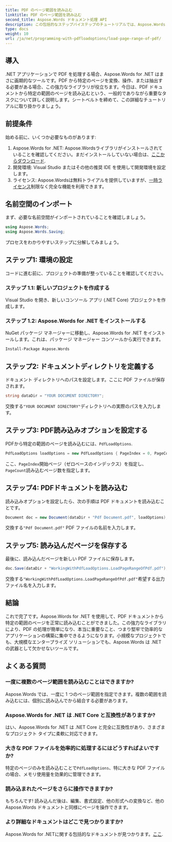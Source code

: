 ```yaml
---
title: PDF のページ範囲を読み込む
linktitle: PDF のページ範囲を読み込む
second_title: Aspose.Words ドキュメント処理 API
description: この包括的なステップバイステップのチュートリアルでは、Aspose.Words for .NET を使用して PDF から特定のページ範囲を読み込む方法を学びます。.NET 開発者に最適です。
type: docs
weight: 10
url: /ja/net/programming-with-pdfloadoptions/load-page-range-of-pdf/
---
```

## 導入

.NET アプリケーションで PDF を処理する場合、Aspose.Words for .NET はまさに画期的なツールです。PDF から特定のページを変換、操作、または抽出する必要がある場合、この強力なライブラリが役立ちます。今日は、PDF ドキュメントから特定の範囲のページを読み込むという、一般的でありながら重要なタスクについて詳しく説明します。シートベルトを締めて、この詳細なチュートリアルに取り掛かりましょう。

## 前提条件

始める前に、いくつか必要なものがあります:

1. Aspose.Words for .NET: Aspose.Wordsライブラリがインストールされていることを確認してください。まだインストールしていない場合は、[ここからダウンロード](https://releases.aspose.com/words/net/).
2. 開発環境: Visual Studio またはその他の推奨 IDE を使用して開発環境を設定します。
3. ライセンス: Aspose.Wordsは無料トライアルを提供していますが、[一時ライセンス](https://purchase.aspose.com/temporary-license/)制限なく完全な機能を利用できます。

## 名前空間のインポート

まず、必要な名前空間がインポートされていることを確認しましょう。

```csharp
using Aspose.Words;
using Aspose.Words.Saving;
```

プロセスをわかりやすいステップに分解してみましょう。 

## ステップ1: 環境の設定

コードに進む前に、プロジェクトの準備が整っていることを確認してください。

### ステップ 1.1: 新しいプロジェクトを作成する
Visual Studio を開き、新しいコンソール アプリ (.NET Core) プロジェクトを作成します。

### ステップ 1.2: Aspose.Words for .NET をインストールする
NuGet パッケージ マネージャーに移動し、Aspose.Words for .NET をインストールします。これは、パッケージ マネージャー コンソールから実行できます。

```sh
Install-Package Aspose.Words
```

## ステップ2: ドキュメントディレクトリを定義する

ドキュメント ディレクトリへのパスを設定します。ここに PDF ファイルが保存されます。

```csharp
string dataDir = "YOUR DOCUMENT DIRECTORY";
```

交換する`"YOUR DOCUMENT DIRECTORY"`ディレクトリへの実際のパスを入力します。

## ステップ3: PDF読み込みオプションを設定する

PDFから特定の範囲のページを読み込むには、`PdfLoadOptions`.

```csharp
PdfLoadOptions loadOptions = new PdfLoadOptions { PageIndex = 0, PageCount = 1 };
```

ここ、`PageIndex`開始ページ（ゼロベースのインデックス）を指定し、`PageCount`読み込むページ数を指定します。

## ステップ4: PDFドキュメントを読み込む

読み込みオプションを設定したら、次の手順は PDF ドキュメントを読み込むことです。

```csharp
Document doc = new Document(dataDir + "Pdf Document.pdf", loadOptions);
```

交換する`"Pdf Document.pdf"` PDF ファイルの名前を入力します。

## ステップ5: 読み込んだページを保存する

最後に、読み込んだページを新しい PDF ファイルに保存します。

```csharp
doc.Save(dataDir + "WorkingWithPdfLoadOptions.LoadPageRangeOfPdf.pdf");
```

交換する`"WorkingWithPdfLoadOptions.LoadPageRangeOfPdf.pdf"`希望する出力ファイル名を入力します。

## 結論

これで完了です。Aspose.Words for .NET を使用して、PDF ドキュメントから特定の範囲のページを正常に読み込むことができました。この強力なライブラリにより、PDF の処理が簡単になり、本当に重要なこと、つまり堅牢で効率的なアプリケーションの構築に集中できるようになります。小規模なプロジェクトでも、大規模なエンタープライズ ソリューションでも、Aspose.Words は .NET の武器として欠かせないツールです。

## よくある質問

### 一度に複数のページ範囲を読み込むことはできますか?
Aspose.Words では、一度に 1 つのページ範囲を指定できます。複数の範囲を読み込むには、個別に読み込んでから結合する必要があります。

### Aspose.Words for .NET は .NET Core と互換性がありますか?
はい、Aspose.Words for .NET は .NET Core と完全に互換性があり、さまざまなプロジェクト タイプに柔軟に対応できます。

### 大きな PDF ファイルを効率的に処理するにはどうすればよいですか?
特定のページのみを読み込むことで`PdfLoadOptions`、特に大きな PDF ファイルの場合、メモリ使用量を効果的に管理できます。

### 読み込まれたページをさらに操作できますか?
もちろんです! 読み込んだ後は、編集、書式設定、他の形式への変換など、他の Aspose.Words ドキュメントと同様にページを操作できます。

### より詳細なドキュメントはどこで見つかりますか?
 Aspose.Words for .NETに関する包括的なドキュメントが見つかります。[ここ](https://reference.aspose.com/words/net/).


